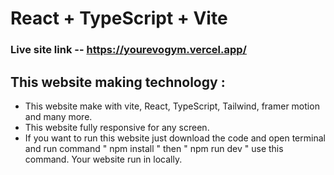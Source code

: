 # React + TypeScript + Vite

### Live site link -- https://yourevogym.vercel.app/

## This website making technology :

- This website make with vite, React, TypeScript, Tailwind, framer motion and many more.
- This website fully responsive for any screen.
- If you want to run this website just download the code and open terminal and run command " npm install " then " npm run dev " use this command. Your website run in locally.
